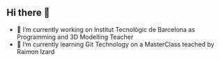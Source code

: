 ## Hi there 👋


- 🔭 I’m currently working on Institut Tecnològic de Barcelona as Programming and 3D Modelling Teacher
- 🌱 I’m currently learning Git Technology on a MasterClass teached by Raimon Izard
